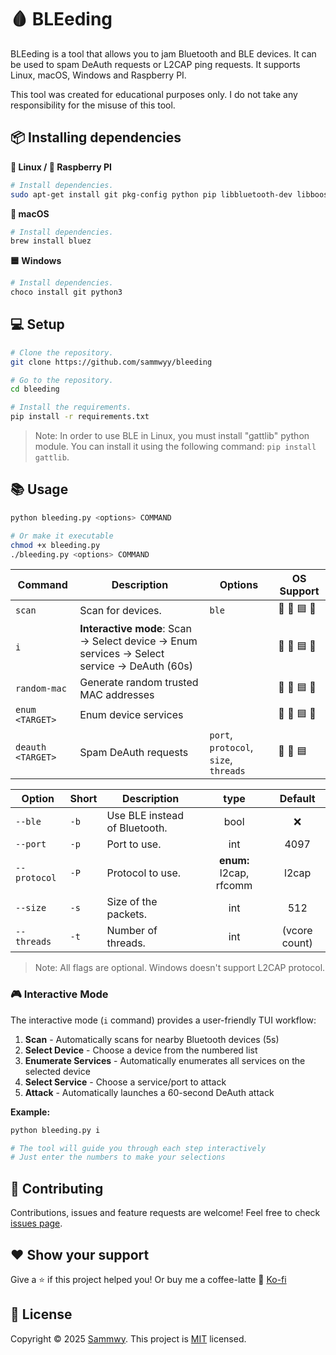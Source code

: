 # 🩸 BLEeding

BLEeding is a tool that allows you to jam Bluetooth and BLE devices. It can be used to spam DeAuth requests or L2CAP ping requests. It supports Linux, macOS, Windows and Raspberry PI.

This tool was created for educational purposes only. I do not take any responsibility for the misuse of this tool.

## 📦 Installing dependencies

**🐧 Linux / 🍇 Raspberry PI**

```bash
# Install dependencies.
sudo apt-get install git pkg-config python pip libbluetooth-dev libboost-python-dev libboost-thread-dev libglib2.0-dev
```

**🍎 macOS**

```bash
# Install dependencies.
brew install bluez
```

**🟦 Windows**

```bash
# Install dependencies.
choco install git python3
```

## 💻 Setup

```bash
# Clone the repository.
git clone https://github.com/sammwyy/bleeding

# Go to the repository.
cd bleeding

# Install the requirements.
pip install -r requirements.txt
```

> Note: In order to use BLE in Linux, you must install "gattlib" python module. You can install it using the following command: `pip install gattlib`.

## 📚 Usage

```bash
python bleeding.py <options> COMMAND

# Or make it executable
chmod +x bleeding.py
./bleeding.py <options> COMMAND
```

| Command | Description | Options | OS Support |
| ------- | ----------- | ------- | ------- |
| `scan` | Scan for devices. | `ble` | 🐧 🍎 🟦 🍇 |
| `i` | **Interactive mode**: Scan → Select device → Enum services → Select service → DeAuth (60s) | | 🐧 🍎 🟦 🍇 |
| `random-mac` | Generate random trusted MAC addresses | | 🐧 🍎 🟦 🍇 |
| `enum <TARGET>` | Enum device services | | 🐧 🍎 🟦 🍇 |
| `deauth <TARGET>` | Spam DeAuth requests | `port`, `protocol`, `size`, `threads` | 🐧 🍇 🟦 |

| Option | Short | Description | type | Default |
| ------ | ----- | ----------- | :--: | :-----: |
| `--ble` | `-b` | Use BLE instead of Bluetooth. | bool | ❌ |
| `--port` | `-p` | Port to use. | int | 4097 |
| `--protocol` | `-P` | Protocol to use. | **enum:** l2cap, rfcomm | l2cap |
| `--size` | `-s` | Size of the packets. | int | 512 |
| `--threads` | `-t` | Number of threads. |  int | (vcore count) |

> Note: All flags are optional. Windows doesn't support L2CAP protocol.

### 🎮 Interactive Mode

The interactive mode (`i` command) provides a user-friendly TUI workflow:

1. **Scan** - Automatically scans for nearby Bluetooth devices (5s)
2. **Select Device** - Choose a device from the numbered list
3. **Enumerate Services** - Automatically enumerates all services on the selected device
4. **Select Service** - Choose a service/port to attack
5. **Attack** - Automatically launches a 60-second DeAuth attack

**Example:**
```bash
python bleeding.py i

# The tool will guide you through each step interactively
# Just enter the numbers to make your selections
```

## 🤝 Contributing

Contributions, issues and feature requests are welcome!
Feel free to check [issues page](https://github.com/sammwyy/bleeding/issues).

## ❤️ Show your support

Give a ⭐️ if this project helped you! Or buy me a coffee-latte 🙌 [Ko-fi](https://ko-fi.com/sammwy)

## 📝 License

Copyright © 2025 [Sammwy](https://github.com/sammwyy).
This project is [MIT](LICENSE) licensed.

